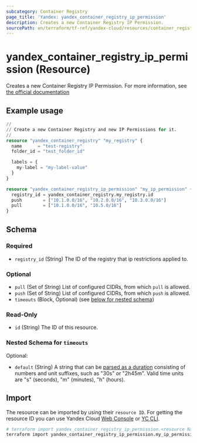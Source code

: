 ```yaml
---
subcategory: Container Registry
page_title: 'Yandex: yandex_container_registry_ip_permission'
description: Creates a new Container Registry IP Permission.
sourcePath: en/terraform/tf-ref/yandex-cloud/resources/container_registry_ip_permission.md
---
```


# yandex_container_registry_ip_permission (Resource)

Creates a new Container Registry IP Permission. For more information, see [the official documentation](https://yandex.cloud/docs/container-registry/operations/registry/registry-access)

## Example usage

```terraform
//
// Create a new Container Registry and new IP Permissions for it.
//
resource "yandex_container_registry" "my_registry" {
  name      = "test-registry"
  folder_id = "test_folder_id"

  labels = {
    my-label = "my-label-value"
  }
}

resource "yandex_container_registry_ip_permission" "my_ip_permission" {
  registry_id = yandex_container_registry.my_registry.id
  push        = ["10.1.0.0/16", "10.2.0.0/16", "10.3.0.0/16"]
  pull        = ["10.1.0.0/16", "10.5.0/16"]
}
```

<!-- schema generated by tfplugindocs -->
## Schema

### Required

- `registry_id` (String) The ID of the registry that ip restrictions applied to.

### Optional

- `pull` (Set of String) List of configured CIDRs, from which `pull` is allowed.
- `push` (Set of String) List of configured CIDRs, from which `push` is allowed.
- `timeouts` (Block, Optional) (see [below for nested schema](#nestedblock--timeouts))

### Read-Only

- `id` (String) The ID of this resource.

<a id="nestedblock--timeouts"></a>
### Nested Schema for `timeouts`

Optional:

- `default` (String) A string that can be [parsed as a duration](https://pkg.go.dev/time#ParseDuration) consisting of numbers and unit suffixes, such as "30s" or "2h45m". Valid time units are "s" (seconds), "m" (minutes), "h" (hours).

## Import

The resource can be imported by using their `resource ID`. For getting the resource ID you can use Yandex Cloud [Web Console](https://console.yandex.cloud) or [YC CLI](https://yandex.cloud/docs/cli/quickstart).

```bash
# terraform import yandex_container_registry_ip_permission.<resource Name> <registry_id>
terraform import yandex_container_registry_ip_permission.my_ip_permission crps9**********k9psn
```
